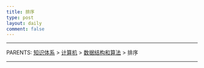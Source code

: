 ```yaml
---
title: 排序
type: post
layout: daily
comment: false
---
```


---

PARENTS: [知识体系](/gknows/wiki) > [计算机](/gknows/计算机) > [数据结构和算法](/gknows/数据结构和算法) > 排序



---


